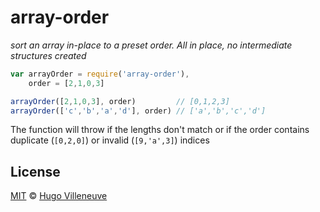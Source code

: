 <!-- markdownlint-disable MD004 MD007 MD010 MD012 MD041 MD022 MD024 MD032 MD036 -->

# array-order

*sort an array in-place to a preset order. All in place, no intermediate structures created*

```javascript
var arrayOrder = require('array-order'),
    order = [2,1,0,3]

arrayOrder([2,1,0,3], order)         // [0,1,2,3]
arrayOrder(['c','b','a','d'], order) // ['a','b','c','d']
```

The function will throw if the lengths don't match or if the order contains duplicate (`[0,2,0]`) or invalid (`[9,'a',3]`) indices

## License

[MIT](http://www.opensource.org/licenses/MIT) © [Hugo Villeneuve](https://github.com/hville)
